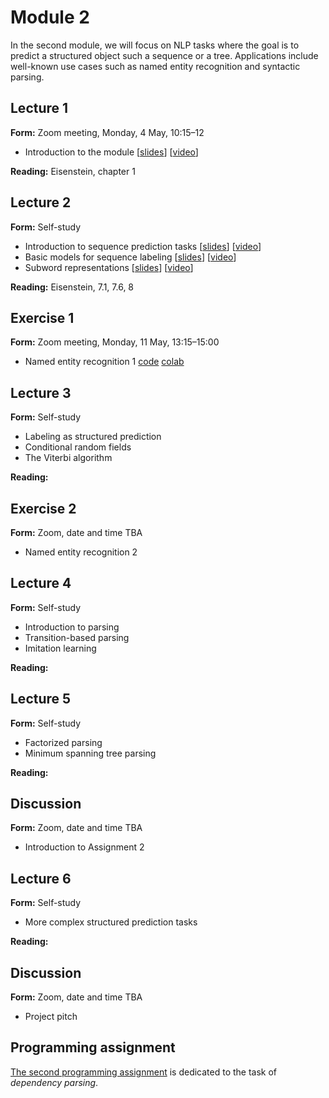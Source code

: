 # Module 2

In the second module, we will focus on NLP tasks where the goal is to predict a structured object such a sequence or a tree. Applications include well-known use cases such as named entity recognition and syntactic parsing.

## Lecture 1

**Form:** Zoom meeting, Monday, 4 May, 10:15–12

* Introduction to the module [[slides](slides/module2.pdf)] [[video](https://youtu.be/PK0Kil5REy8)]

**Reading:** Eisenstein, chapter 1

## Lecture 2

**Form:** Self-study

* Introduction to sequence prediction tasks [[slides](slides/slides-221.pdf)] [[video](https://youtu.be/VCORDrz-Tzs)]
* Basic models for sequence labeling [[slides](slides/slides-222.pdf)] [[video](https://youtu.be/E7jrhDkrmZQ)]
* Subword representations [[slides](slides/slides-223.pdf)] [[video](https://youtu.be/1ZDpYspEM_M)]

**Reading:** Eisenstein, 7.1, 7.6, 8

## Exercise 1

**Form:** Zoom meeting, Monday, 11 May, 13:15–15:00

* Named entity recognition 1 [code](exercise2_1) [colab](https://drive.google.com/file/d/1xLwc_NGpqscRfJaQAITmE5CoTRqksJAz/view)

## Lecture 3

**Form:** Self-study

* Labeling as structured prediction
* Conditional random fields
* The Viterbi algorithm

**Reading:**

## Exercise 2

**Form:** Zoom, date and time TBA

* Named entity recognition 2

## Lecture 4

**Form:** Self-study

* Introduction to parsing
* Transition-based parsing
* Imitation learning

**Reading:** 

## Lecture 5

**Form:** Self-study

* Factorized parsing
* Minimum spanning tree parsing

**Reading:** 

## Discussion

**Form:** Zoom, date and time TBA

* Introduction to Assignment 2

## Lecture 6

**Form:** Self-study

* More complex structured prediction tasks

**Reading:** 

## Discussion

**Form:** Zoom, date and time TBA

* Project pitch

## Programming assignment

[The second programming assignment](assignment2/assignment2.ipynb) is dedicated to the task of *dependency parsing*.
